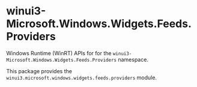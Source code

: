<!-- warning: Please don't edit this file. It was automatically generated. -->

# winui3-Microsoft.Windows.Widgets.Feeds.Providers

Windows Runtime (WinRT) APIs for for the `winui3-Microsoft.Windows.Widgets.Feeds.Providers` namespace.

This package provides the `winui3.microsoft.windows.widgets.feeds.providers` module.
